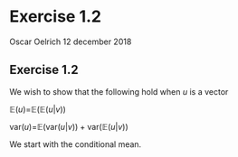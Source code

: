 Exercise 1.2
================
Oscar Oelrich
12 december 2018

Exercise 1.2
------------

We wish to show that the following hold when *u* is a vector

𝔼(*u*)=𝔼(𝔼(*u*|*v*))

var(*u*)=𝔼(var(*u*|*v*)) + var(𝔼(*u*|*v*))

We start with the conditional mean.
